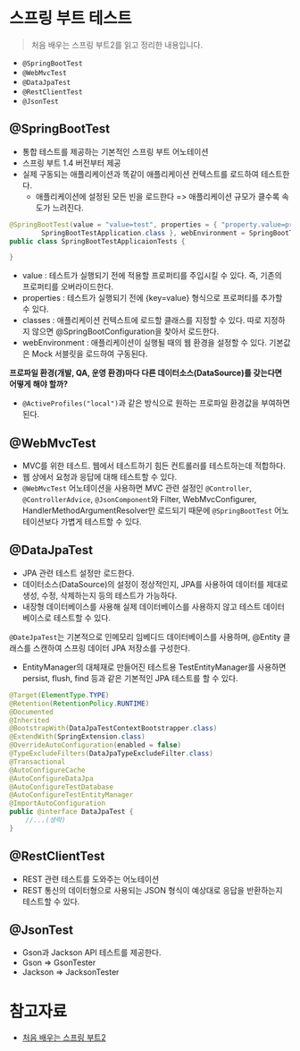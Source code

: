 # 스프링 부트 테스트

> 처음 배우는 스프링 부트2를 읽고 정리한 내용입니다.

- `@SpringBootTest`
- `@WebMvcTest`
- `@DataJpaTest`
- `@RestClientTest`
- `@JsonTest`

## @SpringBootTest
- 통합 테스트를 제공하는 기본적인 스프링 부트 어노테이션
- 스프링 부트 1.4 버전부터 제공
- 실제 구동되는 애플리케이션과 똑같이 애플리케이션 컨텍스트를 로드하여 테스트한다.
  - 애플리케이션에 설정된 모든 빈을 로드한다 => 애플리케이션 규모가 클수록 속도가 느려진다. 

```java
@SpringBootTest(value = "value=test", properties = { "property.value=propertyTest" }, classes = {
		SpringBootTestApplication.class }, webEnvironment = SpringBootTest.WebEnvironment.RANDOM_PORT)
public class SpringBootTestApplicaionTests {

}
```
- value : 테스트가 실행되기 전에 적용할 프로퍼티를 주입시킬 수 있다. 즉, 기존의 프로퍼티를 오버라이드한다.
- properties : 테스트가 실행되기 전에 {key=value} 형식으로 프로퍼티를 추가할 수 있다.
- classes : 애플리케이션 컨텍스트에 로드할 클래스를 지정할 수 있다. 따로 지정하지 않으면 @SpringBootConfiguration을 찾아서 로드한다.
- webEnvironment : 애플리케이션이 실행될 때의 웹 환경을 설정할 수 있다. 기본값은 Mock 서블릿을 로드하여 구동된다.


**프로파일 환경(개발, QA, 운영 환경)마다 다른 데이터소스(DataSource)를 갖는다면 어떻게 해야 할까?**
- `@ActiveProfiles("local")`과 같은 방식으로 원하는 프로파일 환경값을 부여하면 된다.


## @WebMvcTest
- MVC를 위한 테스트. 웹에서 테스트하기 힘든 컨트롤러를 테스트하는데 적합하다.
- 웹 상에서 요청과 응답에 대해 테스트할 수 있다.
- `@WebMvcTest` 어노테이션을 사용하면 MVC 관련 설정인 `@Controller`, `@ControllerAdvice`, `@JsonComponent`와 Filter, WebMvcConfigurer, HandlerMethodArgumentResolver만 로드되기 때문에 `@SpringBootTest` 어노테이션보다 가볍게 테스트할 수 있다.


## @DataJpaTest
- JPA 관련 테스트 설정만 로드한다. 
- 데이터소스(DataSource)의 설정이 정상적인지, JPA를 사용하여 데이터를 제대로 생성, 수정, 삭제하는지 등의 테스트가 가능하다.
- 내장형 데이터베이스를 사용해 실제 데이터베이스를 사용하지 않고 테스트 데이터베이스로 테스트할 수 있다.

`@DateJpaTest`는 기본적으로 인메모리 임베디드 데이터베이스를 사용하며, @Entity 클래스를 스캔하여 스프링 데이터 JPA 저장소를 구성한다. 

- EntityManager의 대체재로 만들어진 테스트용 TestEntityManager를 사용하면 persist, flush, find 등과 같은 기본적인 JPA 테스트를 할 수 있다. 

```java
@Target(ElementType.TYPE)
@Retention(RetentionPolicy.RUNTIME)
@Documented
@Inherited
@BootstrapWith(DataJpaTestContextBootstrapper.class)
@ExtendWith(SpringExtension.class)
@OverrideAutoConfiguration(enabled = false)
@TypeExcludeFilters(DataJpaTypeExcludeFilter.class)
@Transactional
@AutoConfigureCache
@AutoConfigureDataJpa
@AutoConfigureTestDatabase
@AutoConfigureTestEntityManager
@ImportAutoConfiguration
public @interface DataJpaTest {
    //...(생략)
}
```

## @RestClientTest
- REST 관련 테스트를 도와주는 어노테이션
- REST 통신의 데이터형으로 사용되는 JSON 형식이 예상대로 응답을 반환하는지 테스트할 수 있다.

## @JsonTest
- Gson과 Jackson API 테스트를 제공한다.
- Gson => GsonTester
- Jackson => JacksonTester

# 참고자료
- [처음 배우는 스프링 부트2](https://book.naver.com/bookdb/book_detail.nhn?bid=14031681)